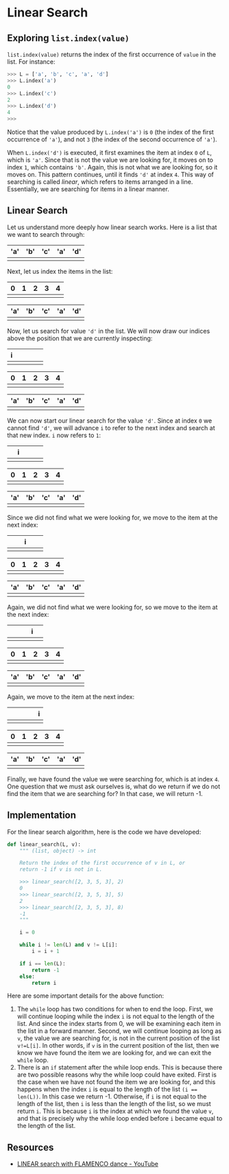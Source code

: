 # Linear Search

## Exploring `list.index(value)`

`list.index(value)` returns the index of the first occurrence of `value` in the list. For instance:

```python
>>> L = ['a', 'b', 'c', 'a', 'd']
>>> L.index('a')
0
>>> L.index('c')
2
>>> L.index('d')
4
>>>
```

Notice that the value produced by `L.index('a')` is `0` (the index of the first occurrence of `'a'`), and not `3` (the index of the second occurrence of `'a'`).

When `L.index('d')` is executed, it first examines the item at index `0` of `L`, which is `'a'`. Since that is not the value we are looking for, it moves on to index `1`, which contains `'b'`. Again, this is not what we are looking for, so it moves on. This pattern continues, until it finds `'d'` at index `4`. This way of searching is called *linear*, which refers to items arranged in a line. Essentially, we are searching for items in a linear manner.

## Linear Search

Let us understand more deeply how linear search works. Here is a list that we want to search through:

| 'a'  | 'b'  | 'c'  | 'a'  | 'd'  |
| ---- | ---- | ---- | ---- | ---- |
|      |      |      |      |      |

Next, let us index the items in the list:

| 0    | 1    | 2    | 3    | 4    |
| ---- | ---- | ---- | ---- | ---- |
|      |      |      |      |      |

| 'a'  | 'b'  | 'c'  | 'a'  | 'd'  |
| ---- | ---- | ---- | ---- | ---- |
|      |      |      |      |      |

Now, let us search for value `'d'` in the list. We will now draw our indices above the position that we are currently inspecting:

| i    |      |      |      |      |
| ---- | ---- | ---- | ---- | ---- |
|      |      |      |      |      |

| 0    | 1    | 2    | 3    | 4    |
| ---- | ---- | ---- | ---- | ---- |
|      |      |      |      |      |

| 'a'  | 'b'  | 'c'  | 'a'  | 'd'  |
| ---- | ---- | ---- | ---- | ---- |
|      |      |      |      |      |

We can now start our linear search for the value `'d'`. Since at index `0` we cannot find `'d'`, we will advance `i` to refer to the next index and search at that new index. `i` now refers to `1`:

|      | i    |      |      |      |
| ---- | ---- | ---- | ---- | ---- |
|      |      |      |      |      |

| 0    | 1    | 2    | 3    | 4    |
| ---- | ---- | ---- | ---- | ---- |
|      |      |      |      |      |

| 'a'  | 'b'  | 'c'  | 'a'  | 'd'  |
| ---- | ---- | ---- | ---- | ---- |
|      |      |      |      |      |

Since we did not find what we were looking for, we move to the item at the next index:

|      |      | i    |      |      |
| ---- | ---- | ---- | ---- | ---- |
|      |      |      |      |      |

| 0    | 1    | 2    | 3    | 4    |
| ---- | ---- | ---- | ---- | ---- |
|      |      |      |      |      |

| 'a'  | 'b'  | 'c'  | 'a'  | 'd'  |
| ---- | ---- | ---- | ---- | ---- |
|      |      |      |      |      |

Again, we did not find what we were looking for, so we move to the item at the next index:

|      |      |      | i    |      |
| ---- | ---- | ---- | ---- | ---- |
|      |      |      |      |      |

| 0    | 1    | 2    | 3    | 4    |
| ---- | ---- | ---- | ---- | ---- |
|      |      |      |      |      |

| 'a'  | 'b'  | 'c'  | 'a'  | 'd'  |
| ---- | ---- | ---- | ---- | ---- |
|      |      |      |      |      |

Again, we move to the item at the next index:

|      |      |      |      | i    |
| ---- | ---- | ---- | ---- | ---- |
|      |      |      |      |      |

| 0    | 1    | 2    | 3    | 4    |
| ---- | ---- | ---- | ---- | ---- |
|      |      |      |      |      |

| 'a'  | 'b'  | 'c'  | 'a'  | 'd'  |
| ---- | ---- | ---- | ---- | ---- |
|      |      |      |      |      |

Finally, we have found the value we were searching for, which is at index `4`. One question that we must ask ourselves is, what do we return if we do not find the item that we are searching for? In that case, we will return -1.

## Implementation

For the linear search algorithm, here is the code we have developed:

```python
def linear_search(L, v):
    """ (list, object) -> int

    Return the index of the first occurrence of v in L, or
    return -1 if v is not in L.

    >>> linear_search([2, 3, 5, 3], 2)
    0
    >>> linear_search([2, 3, 5, 3], 5)
    2
    >>> linear_search([2, 3, 5, 3], 8)
    -1
    """

    i = 0

    while i != len(L) and v != L[i]:
        i = i + 1

    if i == len(L):
        return -1
    else:
        return i
```

Here are some important details for the above function:

1. The `while` loop has two conditions for when to end the loop. First, we will continue looping while the index `i` is not equal to the length of the list. And since the index starts from 0, we will be examining each item in the list in a forward manner. Second, we will continue looping as long as `v`, the value we are searching for, is not in the current position of the list `v!=L[i]`. In other words, if `v` is in the current position of the list, then we know we have found the item we are looking for, and we can exit the `while` loop.
2. There is an `if` statement after the while loop ends. This is because there are two possible reasons why the while loop could have exited. First is the case when we have not found the item we are looking for, and this happens when the index `i` is equal to the length of the list `(i == len(L))`. In this case we return -1. Otherwise, if `i` is not equal to the length of the list, then `i` is less than the length of the list, so we must return `i`. This is because `i` is the index at which we found the value `v`, and that is precisely why the while loop ended before `i` became equal to the length of the list.

## Resources

* [LINEAR search with FLAMENCO dance -
  YouTube](https://www.youtube.com/watch?v=-PuqKbu9K3U)
